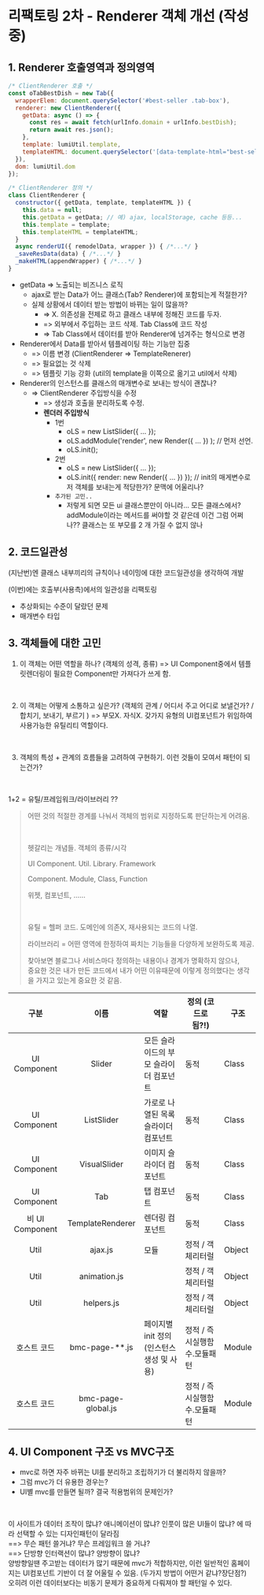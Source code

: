 # 리팩토링 2차 - Renderer 객체 개선 (작성중)



## 1. Renderer 호출영역과 정의영역

```javascript
/* ClientRenderer 호출 */
const oTabBestDish = new Tab({
  wrapperElem: document.querySelector('#best-seller .tab-box'),
  renderer: new ClientRenderer({
    getData: async () => {
      const res = await fetch(urlInfo.domain + urlInfo.bestDish);
      return await res.json();
    },
    template: lumiUtil.template,
    templateHTML: document.querySelector('[data-template-html="best-seller__tab-content-item"]').innerHTML
  }),
  dom: lumiUtil.dom
});

/* ClientRenderer 정의 */
class ClientRenderer {
  constructor({ getData, template, templateHTML }) {
    this.data = null;
    this.getData = getData; // 예) ajax, localStorage, cache 등등...
    this.template = template;
    this.templateHTML = templateHTML;
  }
  async renderUI({ remodelData, wrapper }) { /*...*/ }
  _saveResData(data) { /*...*/ }
  _makeHTML(appendWrapper) { /*...*/ }
}
```

* getData => 노출되는 비즈니스 로직
  * ajax로 받는 Data가 어느 클래스(Tab? Renderer)에 포함되는게 적절한가?
  * 실제 상황에서 데이터 받는 방법이 바뀌는 일이 많을까? 
    * => X. 의존성을 전제로 하고 클래스 내부에 정해진 코드를 두자.
    * => 외부에서 주입하는 코드 삭제. Tab Class에 코드 작성
    * => Tab Class에서 데이터를 받아 Renderer에 넘겨주는 형식으로 변경
* Renderer에서 Data를 받아서 템플레이팅 하는 기능만 집중
  * => 이름 변경 (ClientRenderer => TemplateRenerer)
  * => 필요없는 것 삭제
  * => 템플릿 기능 강화 (util의 template을 이쪽으로 옮기고 util에서 삭제)
* Renderer의 인스턴스를 클래스의 매개변수로 보내는 방식이 괜찮나?
  * => ClientRenderer 주입방식을 수정
    * => 생성과 호출을 분리하도록 수정.
    * **렌더러 주입방식**
      * 1번
        * oLS = new ListSlider({ ... });
        * oLS.addModule('render', new Render({ ... }) ); // 먼저 선언.
        * oLS.init();
      * 2번
        * oLS = new ListSlider({ ... });
        * oLS.init({ render: new Render({ ... }) }); // init의 매게변수로 저 객체를 보내는게 적당한가? 문맥에 어울리나?
      * `추가된 고민..`
        * 저렇게 되면 모든 ui 클래스뿐만이 아니라... 모든 클래스에서? addModule이라는 메서드를 써야할 것 같은데 이건 그럼 어쩌나?? 클래스는 또 부모를 2 개 가질 수 없지 않나



## 2. 코드일관성

(지난번)엔 클래스 내부끼리의 규칙이나 네이밍에 대한 코드일관성을 생각하여 개발

(이번)에는 호출부(사용측)에서의 일관성을 리팩토링

- 추상화되는 수준이 달랐던 문제
- 매개변수 타입



## 3. 객체들에 대한 고민

1) 이 객체는 어떤 역할을 하나? (객체의 성격, 종류)
=> UI Component중에서 템플릿렌더링이 필요한 Component만 가져다가 쓰게 함.

<br>

2) 이 객체는 어떻게 소통하고 싶은가? (객체의 관계 / 어디서 주고 어디로 보낼건가? / 합치기, 보내기, 부르기 )
=> 부모X. 자식X. 갖가지 유형의 UI컴포넌트가 위임하여 사용가능한 유틸리티 역할이다.

<br>

3) 객체의 특성 + 관계의 흐름들을 고려하여 구현하기. 이런 것들이 모여서 패턴이 되는건가?

<br>

1+2 = 유틸/프레임워크/라이브러리 ??



>  어떤 것의 적절한 경계를 나눠서 객체의 범위로 지정하도록 판단하는게 어려움.
>
> <br>
>
> 헷갈리는 개념들. 객체의 종류/시각<br>
>
> UI Component. Util. Library. Framework<br>
>
> Component. Module, Class, Function<br>
>
> 위젯, 컴포넌트, ……<br>
>
> <br>
>
> 유틸 = 헬퍼 코드. 도메인에 의존X, 재사용되는 코드의 나열.<br>
>
> 라이브러리 = 어떤 영역에 한정하여 짜치는 기능들을 다양하게 보완하도록 제공.<br>
>
> 찾아보면 블로그나 서비스마다 정의하는 내용이나 경계가 명확하지 않으나, <br>
> 중요한 것은 내가 만든 코드에서 내가 어떤 이유때문에 이렇게 정의했다는 생각을 가지고 있는게 중요한 것 같음.





|      구분       |        이름        | 역할                                       | 정의 (코드로 됨?!)           | 구조   |
| :-------------: | :----------------: | ------------------------------------------ | ---------------------------- | ------ |
|  UI Component   |       Slider       | 모든 슬라이드의 부모 슬라이더 컴포넌트     | 동적                         | Class  |
|  UI Component   |     ListSlider     | 가로로 나열된 목록 슬라이더 컴포넌트       | 동적                         | Class  |
|  UI Component   |    VisualSlider    | 이미지 슬라이더 컴포넌트                   | 동적                         | Class  |
|  UI Component   |        Tab         | 탭 컴포넌트                                | 동적                         | Class  |
| 비 UI Component |  TemplateRenderer  | 렌더링 컴포넌트                            | 동적                         | Class  |
|      Util       |      ajax.js       | 모듈                                       | 정적 / 객체리터럴            | Object |
|      Util       |    animation.js    |                                            | 정적 / 객체리터럴            | Object |
|      Util       |     helpers.js     |                                            | 정적 / 객체리터럴            | Object |
|   호스트 코드   |   bmc-page-**.js   | 페이지별 init 정의 (인스턴스 생성 및 사용) | 정적 / 즉시실행함수.모듈패턴 | Module |
|   호스트 코드   | bmc-page-global.js |                                            | 정적 / 즉시실행함수.모듈패턴 | Module |



## 4. UI Component 구조 vs MVC구조

* mvc로 하면 자주 바뀌는 UI를 분리하고 조립하기가 더 불리하지 않을까?
* 그럼 mvc가 더 유용한 경우는?
* UI별 mvc를 만들면 될까? 결국 적용범위의 문제인가?

<br>

이 사이트가 데이터 조작이 많냐? 애니메이션이 많냐? 인풋이 많은 UI들이 많냐? 에 따라 선택할 수 있는 디자인패턴이 달라짐<br>==> 무슨 패턴 쓸거냐? 무슨 프레임워크 쓸 거냐?<br>
==> 단방향 인터랙션이 많냐? 양방향이 많냐?<br>
양방향일땐 주고받는 데이터가 많기 때문에 mvc가 적합하지만, 이런 일반적인 홈페이지는 UI컴포넌트 기반이 더 잘 어울릴 수 있음. (두가지 방법이 어떤거 같냐?장단점?)<br>
오히려 이런 데이터보다는 비동기 문제가 중요하게 다뤄져야 할 패턴일 수 있다.

